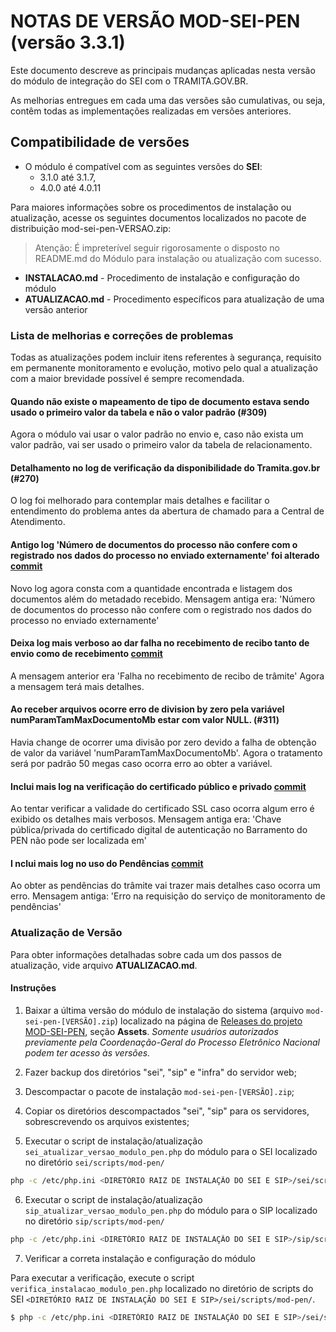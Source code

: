 # NOTAS DE VERSÃO MOD-SEI-PEN (versão 3.3.1)

Este documento descreve as principais mudanças aplicadas nesta versão do módulo de integração do SEI com o TRAMITA.GOV.BR.

As melhorias entregues em cada uma das versões são cumulativas, ou seja, contêm todas as implementações realizadas em versões anteriores.

## Compatibilidade de versões
* O módulo é compatível com as seguintes versões do **SEI**:
    * 3.1.0 até 3.1.7, 
    * 4.0.0 até 4.0.11
    
Para maiores informações sobre os procedimentos de instalação ou atualização, acesse os seguintes documentos localizados no pacote de distribuição mod-sei-pen-VERSAO.zip:
> Atenção: É impreterível seguir rigorosamente o disposto no README.md do Módulo para instalação ou atualização com sucesso.

* **INSTALACAO.md** - Procedimento de instalação e configuração do módulo
* **ATUALIZACAO.md** - Procedimento específicos para atualização de uma versão anterior

### Lista de melhorias e correções de problemas

Todas as atualizações podem incluir itens referentes à segurança, requisito em permanente monitoramento e evolução, motivo pelo qual a atualização com a maior brevidade possível é sempre recomendada.


#### Quando não existe o mapeamento de tipo de documento estava sendo usado o primeiro valor da tabela e não o valor padrão (#309) 

Agora o módulo vai usar o valor padrão no envio e, caso não exista um valor padrão, vai ser usado o primeiro valor da tabela de relacionamento.

#### Detalhamento no log de verificação da disponibilidade do Tramita.gov.br (#270)

O log foi melhorado para contemplar mais detalhes e facilitar o entendimento do problema antes da abertura de chamado para a Central de Atendimento.


#### Antigo log 'Número de documentos do processo não confere com o registrado nos dados do processo no enviado externamente' foi alterado [commit](https://github.com/supergovbr/mod-sei-pen/commit/238c1d831add25e0cd5d45a9ab97c21c80479592)

Novo log agora consta com a quantidade encontrada e listagem dos documentos além do metadado recebido. Mensagem antiga era: 'Número de documentos do processo não confere com o registrado nos dados do processo no enviado externamente'


#### Deixa log mais verboso ao dar falha no recebimento de recibo tanto de envio como de recebimento [commit](https://github.com/supergovbr/mod-sei-pen/commit/a971c6f2dead2898c90cf3f038fdf3942632addb)

A mensagem anterior era 'Falha no recebimento de recibo de trâmite'
Agora a mensagem terá mais detalhes.

#### Ao receber arquivos ocorre erro de division by zero pela variável numParamTamMaxDocumentoMb estar com valor NULL. (#311)

Havia change de ocorrer uma divisão por zero devido a falha de obtenção de valor da variável 'numParamTamMaxDocumentoMb'. Agora o tratamento será por padrão 50 megas caso ocorra erro ao obter a variável.

#### Inclui mais log na verificação do certificado público e privado [commit](https://github.com/supergovbr/mod-sei-pen/commit/9463d50af299c3167ce02864c62e466210ba75a2)

Ao tentar verificar a validade do certificado SSL caso ocorra algum erro é exibido os detalhes mais verbosos. Mensagem antiga era: 'Chave pública/privada do certificado digital de autenticação no Barramento do PEN não pode ser localizada em'

#### I nclui mais log no uso do Pendências [commit](https://github.com/supergovbr/mod-sei-pen/commit/f9c77c642865d7943dc24ad83f09bdd2024e3007)

Ao obter as pendências do trâmite vai trazer mais detalhes caso ocorra um erro. Mensagem antiga: 'Erro na requisição do serviço de monitoramento de pendências'

### Atualização de Versão

Para obter informações detalhadas sobre cada um dos passos de atualização, vide arquivo **ATUALIZACAO.md**.

#### Instruções

1. Baixar a última versão do módulo de instalação do sistema (arquivo `mod-sei-pen-[VERSÃO].zip`) localizado na página de [Releases do projeto MOD-SEI-PEN](https://github.com/spbgovbr/mod-sei-pen/releases), seção **Assets**. _Somente usuários autorizados previamente pela Coordenação-Geral do Processo Eletrônico Nacional podem ter acesso às versões._

2. Fazer backup dos diretórios "sei", "sip" e "infra" do servidor web;

3. Descompactar o pacote de instalação `mod-sei-pen-[VERSÃO].zip`;

4. Copiar os diretórios descompactados "sei", "sip" para os servidores, sobrescrevendo os arquivos existentes;

5. Executar o script de instalação/atualização `sei_atualizar_versao_modulo_pen.php` do módulo para o SEI localizado no diretório `sei/scripts/mod-pen/`

```bash
php -c /etc/php.ini <DIRETÓRIO RAIZ DE INSTALAÇÃO DO SEI E SIP>/sei/scripts/mod-pen/sei_atualizar_versao_modulo_pen.php
```

6. Executar o script de instalação/atualização `sip_atualizar_versao_modulo_pen.php` do módulo para o SIP localizado no diretório `sip/scripts/mod-pen/`

```bash
php -c /etc/php.ini <DIRETÓRIO RAIZ DE INSTALAÇÃO DO SEI E SIP>/sip/scripts/mod-pen/sip_atualizar_versao_modulo_pen.php
```

7. Verificar a correta instalação e configuração do módulo

Para executar a verificação, execute o script ```verifica_instalacao_modulo_pen.php``` localizado no diretório de scripts do SEI ```<DIRETÓRIO RAIZ DE INSTALAÇÃO DO SEI E SIP>/sei/scripts/mod-pen/```.

```bash
$ php -c /etc/php.ini <DIRETÓRIO RAIZ DE INSTALAÇÃO DO SEI E SIP>/sei/scripts/mod-pen/verifica_instalacao_modulo_pen.php
``` 
